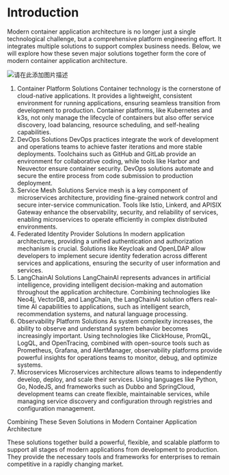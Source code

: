 # Introduction

Modern container application architecture is no longer just a single technological challenge, but a comprehensive platform engineering effort. It integrates multiple solutions to support complex business needs. Below, we will explore how these seven major solutions together form the core of modern container application architecture.

![请在此添加图片描述](https://developer.qcloudimg.com/http-save/yehe-admin/0ba3670cd9924eea6736d91b1438d3c4.jpg?qc_blockWidth=769&qc_blockHeight=769)

1. Container Platform Solutions
Container technology is the cornerstone of cloud-native applications. It provides a lightweight, consistent environment for running applications, ensuring seamless transition from development to production. Container platforms, like Kubernetes and k3s, not only manage the lifecycle of containers but also offer service discovery, load balancing, resource scheduling, and self-healing capabilities.
2. DevOps Solutions
DevOps practices integrate the work of development and operations teams to achieve faster iterations and more stable deployments. Toolchains such as GitHub and GitLab provide an environment for collaborative coding, while tools like Harbor and Neuvector ensure container security. DevOps solutions automate and secure the entire process from code submission to production deployment.
3. Service Mesh Solutions
Service mesh is a key component of microservices architecture, providing fine-grained network control and secure inter-service communication. Tools like Istio, Linkerd, and APISIX Gateway enhance the observability, security, and reliability of services, enabling microservices to operate efficiently in complex distributed environments.
4. Federated Identity Provider Solutions
In modern application architectures, providing a unified authentication and authorization mechanism is crucial. Solutions like Keycloak and OpenLDAP allow developers to implement secure identity federation across different services and applications, ensuring the security of user information and services.
5. LangChainAI Solutions
LangChainAI represents advances in artificial intelligence, providing intelligent decision-making and automation throughout the application architecture. Combining technologies like Neo4j, VectorDB, and LangChain, the LangChainAI solution offers real-time AI capabilities to applications, such as intelligent search, recommendation systems, and natural language processing.
6. Observability Platform Solutions
As system complexity increases, the ability to observe and understand system behavior becomes increasingly important. Using technologies like ClickHouse, PromQL, LogQL, and OpenTracing, combined with open-source tools such as Prometheus, Grafana, and AlertManager, observability platforms provide powerful insights for operations teams to monitor, debug, and optimize systems.
7. Microservices
Microservices architecture allows teams to independently develop, deploy, and scale their services. Using languages like Python, Go, NodeJS, and frameworks such as Dubbo and SpringCloud, development teams can create flexible, maintainable services, while managing service discovery and configuration through registries and configuration management.

Combining These Seven Solutions in Modern Container Application Architecture

These solutions together build a powerful, flexible, and scalable platform to support all stages of modern applications from development to production. They provide the necessary tools and frameworks for enterprises to remain competitive in a rapidly changing market.
